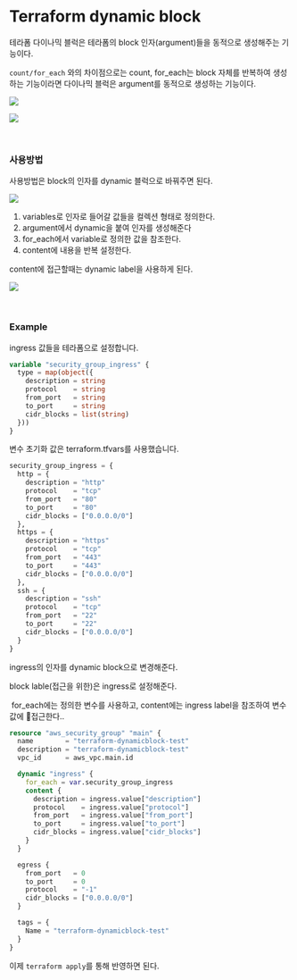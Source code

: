 # Terraform dynamic block

테라폼 다이나믹 블럭은 테라폼의 block 인자(argument)들을 동적으로 생성해주는 기능이다.

`count/for_each` 와의 차이점으로는 count, for_each는 block 자체를 반복하여 생성하는 기능이라면  다이나믹 블럭은 argument를 동적으로 생성하는 기능이다.

![](https://img1.daumcdn.net/thumb/R1280x0/?scode=mtistory2&fname=https%3A%2F%2Fblog.kakaocdn.net%2Fdn%2Fc0SEBw%2FbtsnFEHgTIu%2FoXelz3EKTG3fBvH3m9dxg0%2Fimg.png)

![](https://img1.daumcdn.net/thumb/R1280x0/?scode=mtistory2&fname=https%3A%2F%2Fblog.kakaocdn.net%2Fdn%2FuDjWs%2FbtsnFMkWVM8%2FKjSxdxd6teuSUNpTUhvU40%2Fimg.png)

<br>

### 사용방법

사용방법은 block의 인자를 dynamic 블럭으로 바꿔주면 된다.

![](https://img1.daumcdn.net/thumb/R1280x0/?scode=mtistory2&fname=https%3A%2F%2Fblog.kakaocdn.net%2Fdn%2Fcg3fUb%2FbtsnGZqzfbl%2F6CVurPcLtnwEKcdUWhsmAk%2Fimg.png)

1. variables로 인자로 들어갈 값들을 컬렉션 형태로 정의한다.
2. argument에서 dynamic을 붙여 인자를 생성해준다
3. for_each에서 variable로 정의한 값을 참조한다.
4. content에 내용을 반복 설정한다.

content에 접근할때는 dynamic label을 사용하게 된다.

![](https://img1.daumcdn.net/thumb/R1280x0/?scode=mtistory2&fname=https%3A%2F%2Fblog.kakaocdn.net%2Fdn%2Fb1QJ72%2FbtsnGZqzgTS%2FoUozx57GmLJxpCYI2HfK00%2Fimg.png)


<br>

### Example

ingress 값들을 테라폼으로 설정합니다.

```tf
variable "security_group_ingress" {
  type = map(object({
    description = string
    protocol    = string
    from_port   = string
    to_port     = string
    cidr_blocks = list(string)
  }))
}
```

변수 초기화 값은 terraform.tfvars를 사용했습니다.

```tfvars
security_group_ingress = {
  http = {
    description = "http"
    protocol    = "tcp"
    from_port   = "80"
    to_port     = "80"
    cidr_blocks = ["0.0.0.0/0"]
  },
  https = {
    description = "https"
    protocol    = "tcp"
    from_port   = "443"
    to_port     = "443"
    cidr_blocks = ["0.0.0.0/0"]
  },
  ssh = {
    description = "ssh"
    protocol    = "tcp"
    from_port   = "22"
    to_port     = "22"
    cidr_blocks = ["0.0.0.0/0"]
  }
}
```

ingress의 인자를 dynamic block으로 변경해준다.

block lable(접근을 위한)은 ingress로 설정해준다.

 for_each에는 정의한 변수를 사용하고, content에는 ingress label을 참조하여 변수 값에 접근한다..

```tf
resource "aws_security_group" "main" {
  name        = "terraform-dynamicblock-test"
  description = "terraform-dynamicblock-test"
  vpc_id      = aws_vpc.main.id

  dynamic "ingress" {
    for_each = var.security_group_ingress
    content {
      description = ingress.value["description"]
      protocol    = ingress.value["protocol"]
      from_port   = ingress.value["from_port"]
      to_port     = ingress.value["to_port"]
      cidr_blocks = ingress.value["cidr_blocks"]
    }
  }

  egress {
    from_port   = 0
    to_port     = 0
    protocol    = "-1"
    cidr_blocks = ["0.0.0.0/0"]
  }

  tags = {
    Name = "terraform-dynamicblock-test"
  }
}
```

이제 `terraform apply`를 통해 반영하면 된다.

